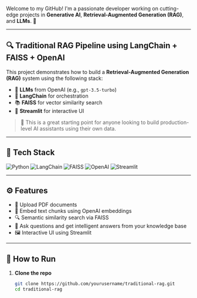 

Welcome to my GitHub! I'm a passionate developer working on cutting-edge projects in **Generative AI**, **Retrieval-Augmented Generation (RAG)**, and **LLMs**. 🚀

---

## 🔍 Traditional RAG Pipeline using LangChain + FAISS + OpenAI

This project demonstrates how to build a **Retrieval-Augmented Generation (RAG)** system using the following stack:

- 🧠 **LLMs** from OpenAI (e.g., `gpt-3.5-turbo`)
- 🔗 **LangChain** for orchestration
- 📚 **FAISS** for vector similarity search
- 📝 **Streamlit** for interactive UI

> 📂 This is a great starting point for anyone looking to build production-level AI assistants using their own data.

---

## 🧰 Tech Stack

![Python](https://img.shields.io/badge/-Python-3776AB?style=for-the-badge&logo=python&logoColor=white)
![LangChain](https://img.shields.io/badge/-LangChain-000000?style=for-the-badge&logo=data:image/svg+xml;base64,...)
![FAISS](https://img.shields.io/badge/-FAISS-009688?style=for-the-badge)
![OpenAI](https://img.shields.io/badge/-OpenAI-412991?style=for-the-badge&logo=openai&logoColor=white)
![Streamlit](https://img.shields.io/badge/-Streamlit-FF4B4B?style=for-the-badge&logo=streamlit&logoColor=white)


---

## ⚙️ Features

- 📄 Upload PDF documents
- 🧠 Embed text chunks using OpenAI embeddings
- 🔍 Semantic similarity search via FAISS
- 🤖 Ask questions and get intelligent answers from your knowledge base
- 🖼️ Interactive UI using Streamlit

---

## 🧪 How to Run

1. **Clone the repo**  
   ```bash
   git clone https://github.com/yourusername/traditional-rag.git
   cd traditional-rag
